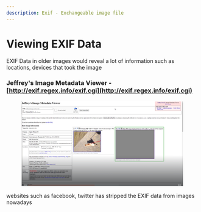```yaml
---
description: Exif - Exchangeable image file
---
```


# Viewing EXIF Data

EXIF Data in older images would reveal a lot of information such as locations, devices that took the image&#x20;

### Jeffrey's Image Metadata Viewer - [http://exif.regex.info/exif.cgi](http://exif.regex.info/exif.cgi)

<figure><img src="../../.gitbook/assets/image (50).png" alt=""><figcaption></figcaption></figure>

websites such as facebook, twitter has stripped the EXIF data from images nowadays&#x20;
